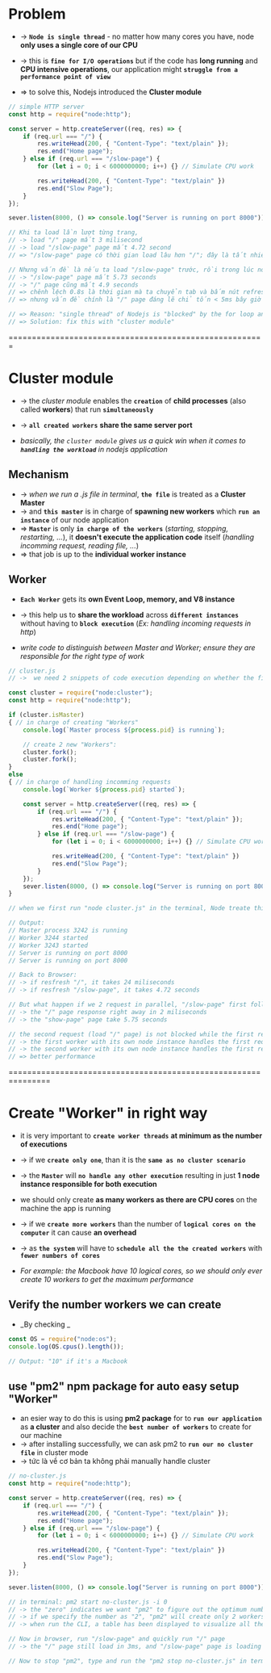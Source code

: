 # Problem
* -> **`Node is single thread`** - no matter how many cores you have, node **only uses a single core of our CPU**
* -> this is **`fine for I/O operations`** but if the code has **long running** and **CPU intensive operations**, our application might **`struggle from a performance point of view`**

* => to solve this, Nodejs introduced the **Cluster module**

```js - if not using "cluster"
// simple HTTP server 
const http = require("node:http");

const server = http.createServer((req, res) => {
    if (req.url === "/") {
        res.writeHead(200, { "Content-Type": "text/plain" });
        res.end("Home page");
    } else if (req.url === "/slow-page") {
        for (let i = 0; i < 6000000000; i++) {} // Simulate CPU work

        res.writeHead(200, { "Content-Type": "text/plain" })
        res.end("Slow Page");
    }
});

sever.listen(8000, () => console.log("Server is running on port 8000"))

// Khi ta load lần lượt từng trang,
// -> load "/" page mất 3 milisecond
// -> load "/slow-page" page mất 4.72 second
// => "/slow-page" page có thời gian load lâu hơn "/"; đây là tất nhiên vì nó phải chạy 1 long running loop 

// Nhưng vấn đề là nếu ta load "/slow-page" trước, rồi trong lúc nó load ta nhanh chóng load "/" page   
// -> "/slow-page" page mất 5.73 seconds
// -> "/" page cũng mất 4.9 seconds
// => chênh lệch 0.8s là thời gian mà ta chuyển tab và bấm nút refresh page "/" (chứ thực sự 2 trang tốn thời gian như nhau)
// => nhưng vấn đề chính là "/" page đáng lẽ chỉ tốn < 5ms bây giờ lại mất 5s

// => Reason: "single thread" of Nodejs is "blocked" by the for loop and the server won' be able to respond to any new requests
// => Solution: fix this with "cluster module"
```

=======================================================
# Cluster module
* -> the _cluster module_ enables the **`creation`** of **child processes** (also called **workers**) that run **`simultaneously`**
* -> **`all created workers`** **share the same server port**

* _basically, the `cluster module` gives us a quick win when it comes to **`handling the workload`** in nodejs application_

## Mechanism
* -> _when we run a .js file in terminal_, **`the file`** is treated as a **Cluster Master** 
* -> and **`this master`** is in charge of **spawning new workers** which **`run an instance`** of our node application
* => **`Master`** is only **`in charge of the workers`** (_starting, stopping, restarting, ..._), it **doesn't execute the application code** itself (_handling incomming request, reading file, ..._)
* => that job is up to the **individual worker instance** 

## Worker
* **`Each Worker`** gets its **own Event Loop, memory, and V8 instance**
* -> this help us to **share the workload** across **`different instances`** without having to **`block execution`** (_Ex: handling incoming requests in http_)

* _write code to distinguish between Master and Worker; ensure they are responsible for the right type of work_
```js
// cluster.js
// ->  we need 2 snippets of code execution depending on whether the file is treated as "Master" or "Worker"

const cluster = require("node:cluster");
const http = require("node:http");

if (cluster.isMaster) 
{ // in charge of creating "Workers"
    console.log(`Master process ${process.pid} is running`);

    // create 2 new "Workers":
    cluster.fork();
    cluster.fork();
} 
else 
{ // in charge of handling incomming requests
    console.log(`Worker ${process.pid} started`);

    const server = http.createServer((req, res) => {
        if (req.url === "/") {
            res.writeHead(200, { "Content-Type": "text/plain" });
            res.end("Home page");
        } else if (req.url === "/slow-page") {
            for (let i = 0; i < 6000000000; i++) {} // Simulate CPU work

            res.writeHead(200, { "Content-Type": "text/plain" })
            res.end("Slow Page");
        }
    });
    sever.listen(8000, () => console.log("Server is running on port 8000"))
}

// when we first run "node cluster.js" in the terminal, Node treate this file as "Master" and set ".isMaster" to true

// Output:   
// Master process 3242 is running
// Worker 3244 started
// Worker 3243 started
// Server is running on port 8000
// Server is running on port 8000

// Back to Browser:
// -> if resfresh "/", it takes 24 miliseconds
// -> if resfresh "/slow-page", it takes 4.72 seconds

// But what happen if we 2 request in parallel, "/slow-page" first followed by "/" page
// -> the "/" page response right away in 2 miliseconds
// -> the "show-page" page take 5.75 seconds

// the second request (load "/" page) is not blocked while the first request is being served
// -> the first worker with its own node instance handles the first request
// -> the second worker with its own node instance handles the first request
// => better performance
```

===============================================================

# Create "Worker" in right way
* it is very important to **`create worker threads`** **at minimum as the number of executions**
* -> if we **`create only one`**, than it is the **`same as no cluster scenario`**
* -> the **`Master`** will **`no handle any other execution`** resulting in just **1 node instance responsible for both execution**

* we should only create **as many workers as there are CPU cores** on the machine the app is running
* -> if we **`create more workers`** than the number of **`logical cores on the computer`** it can cause **an overhead** 
* -> as **`the system`** will have to **`schedule all the the created workers`** with **`fewer numbers of cores`**

* _For example: the Macbook have 10 logical cores, so we should only ever create 10 workers to get the maximum performance_

## Verify the number workers we can create 
* _By checking _
```js
const OS = require("node:os");
console.log(OS.cpus().length());

// Output: "10" if it's a Macbook
```

## use "pm2" npm package for auto easy setup "Worker"
* an esier way to do this is using **pm2 package** for to **`run our application`** as **a cluster** and also decide the **`best number of workers`** to create for our machine
* -> after installing successfully, we can ask pm2 to **`run our no cluster file`** in cluster mode
* -> tức là về cơ bản ta không phải manually handle cluster 

```js
// no-cluster.js
const http = require("node:http");

const server = http.createServer((req, res) => {
    if (req.url === "/") {
        res.writeHead(200, { "Content-Type": "text/plain" });
        res.end("Home page");
    } else if (req.url === "/slow-page") {
        for (let i = 0; i < 6000000000; i++) {} // Simulate CPU work

        res.writeHead(200, { "Content-Type": "text/plain" })
        res.end("Slow Page");
    }
});

sever.listen(8000, () => console.log("Server is running on port 8000"))

// in terminal: pm2 start no-cluster.js -i 0
// -> the "zero" indicates we want "pm2" to figure out the optimum number of workers to create
// -> if we specify the number as "2", "pm2" will create only 2 workers
// -> when run the CLI, a table has been displayed to visualize all the workers

// Now in browser, run "/slow-page" and quickly run "/" page
// -> the "/" page still load in 3ms, and "/slow-page" page is loading without block other request

// Now to stop "pm2", type and run the "pm2 stop no-cluster.js" in terminal 
```